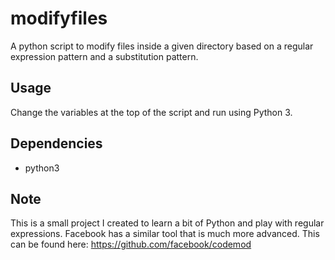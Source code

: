 modifyfiles
===========

A python script to modify files inside a given directory based on a regular expression pattern and a substitution pattern.

Usage
-----
Change the variables at the top of the script and run using Python 3.

Dependencies
------------

* python3

Note
----

This is a small project I created to learn a bit of Python and play with regular expressions.
Facebook has a similar tool that is much more advanced. This can be found here: https://github.com/facebook/codemod
